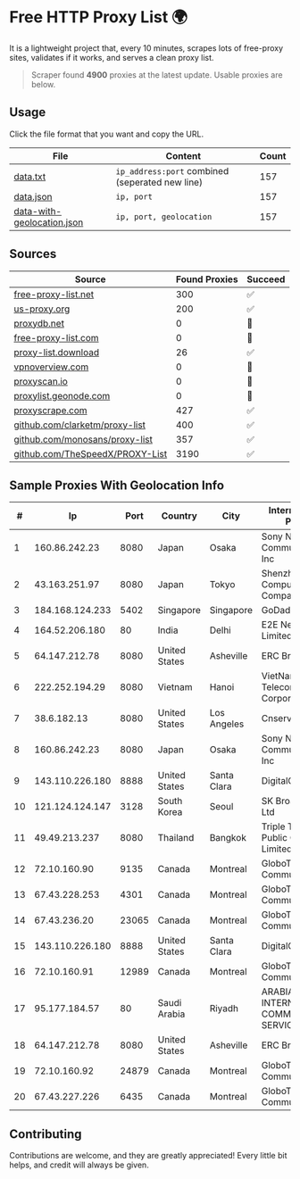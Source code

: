 
# Free HTTP Proxy List 🌍

It is a lightweight project that, every 10 minutes, scrapes lots of free-proxy sites, validates if it works, and serves a clean proxy list.


> Scraper found **4900** proxies at the latest update. Usable proxies are below.

## Usage

Click the file format that you want and copy the URL.


|File|Content|Count|
|----|-------|-----|
|[data.txt](https://raw.githubusercontent.com/themiralay/Proxy-List-World/master/data.txt)|`ip_address:port` combined (seperated new line)|157|
|[data.json](https://raw.githubusercontent.com/themiralay/Proxy-List-World/master/data.json)|`ip, port`|157|
|[data-with-geolocation.json](https://raw.githubusercontent.com/themiralay/Proxy-List-World/master/data-with-geolocation.json)|`ip, port, geolocation`|157|

## Sources

|Source|Found Proxies|Succeed|
|------|-------------|-------|
|[free-proxy-list.net](https://free-proxy-list.net)|300|✅|
|[us-proxy.org](https://www.us-proxy.org)|200|✅|
|[proxydb.net](http://proxydb.net)|0|🚫|
|[free-proxy-list.com](https://free-proxy-list.com/?page=&port=&type%5B%5D=http&type%5B%5D=https&up_time=0&search=Search)|0|🚫|
|[proxy-list.download](https://www.proxy-list.download/HTTP)|26|✅|
|[vpnoverview.com](https://vpnoverview.com/privacy/anonymous-browsing/free-proxy-servers)|0|🚫|
|[proxyscan.io](https://www.proxyscan.io)|0|🚫|
|[proxylist.geonode.com](https://proxylist.geonode.com/api/proxy-list?limit=300&page=1&sort_by=lastChecked&sort_type=desc&protocols=http,https)|0|🚫|
|[proxyscrape.com](https://api.proxyscrape.com/v2/?request=displayproxies&protocol=http&timeout=10000&country=all&ssl=all&anonymity=all)|427|✅|
|[github.com/clarketm/proxy-list](https://raw.githubusercontent.com/clarketm/proxy-list/master/proxy-list-raw.txt)|400|✅|
|[github.com/monosans/proxy-list](https://raw.githubusercontent.com/monosans/proxy-list/main/proxies/http.txt)|357|✅|
|[github.com/TheSpeedX/PROXY-List](https://raw.githubusercontent.com/TheSpeedX/PROXY-List/master/http.txt)|3190|✅|


## Sample Proxies With Geolocation Info

|#|Ip|Port|Country|City|Internet Service Provider|
|-|--|----|-------|----|-------------------------|
|1|160.86.242.23|8080|Japan|Osaka|Sony Network Communications Inc|
|2|43.163.251.97|8080|Japan|Tokyo|Shenzhen Tencent Computer Systems Company Limited|
|3|184.168.124.233|5402|Singapore|Singapore|GoDaddy.com, LLC|
|4|164.52.206.180|80|India|Delhi|E2E Networks Limited|
|5|64.147.212.78|8080|United States|Asheville|ERC Broadband|
|6|222.252.194.29|8080|Vietnam|Hanoi|VietNam Post and Telecom Corporation|
|7|38.6.182.13|8080|United States|Los Angeles|Cnservers LLC|
|8|160.86.242.23|8080|Japan|Osaka|Sony Network Communications Inc|
|9|143.110.226.180|8888|United States|Santa Clara|DigitalOcean, LLC|
|10|121.124.124.147|3128|South Korea|Seoul|SK Broadband Co Ltd|
|11|49.49.213.237|8080|Thailand|Bangkok|Triple T Broadband Public Company Limited|
|12|72.10.160.90|9135|Canada|Montreal|GloboTech Communications|
|13|67.43.228.253|4301|Canada|Montreal|GloboTech Communications|
|14|67.43.236.20|23065|Canada|Montreal|GloboTech Communications|
|15|143.110.226.180|8888|United States|Santa Clara|DigitalOcean, LLC|
|16|72.10.160.91|12989|Canada|Montreal|GloboTech Communications|
|17|95.177.184.57|80|Saudi Arabia|Riyadh|ARABIAN INTERNET & COMMUNICATIONS SERVICES CO.LTD|
|18|64.147.212.78|8080|United States|Asheville|ERC Broadband|
|19|72.10.160.92|24879|Canada|Montreal|GloboTech Communications|
|20|67.43.227.226|6435|Canada|Montreal|GloboTech Communications|



## Contributing

Contributions are welcome, and they are greatly appreciated! Every
little bit helps, and credit will always be given.

